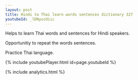 ```yaml
---
layout: post
title: Hindi to Thai learn words sentences dictionary 327 
youtubeId: _lDNyucUiic
---
```

 
 
Helps to learn Thai words and sentences for Hindi speakers.

Opportunitiy to repeat the words sentences. 

Practice Thai language. 
 
{% include youtubePlayer.html id=page.youtubeId %}
 
 
{% include analytics.html %}